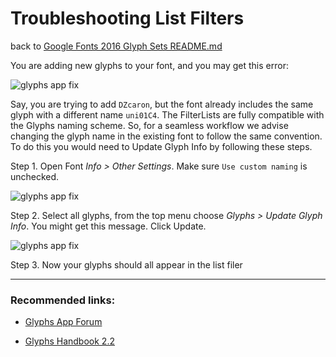 
Troubleshooting List Filters
===
back to [Google Fonts 2016 Glyph Sets README.md](README.md)

You are adding new glyphs to your font, and you may get this error:

![glyphs app fix](tutorials/img/fix-1.png)

Say, you are trying to add `DZcaron`, but the font already includes the same glyph with a different name `uni01C4`. The FilterLists are fully compatible with the Glyphs naming scheme. So, for a seamless workflow we advise changing the glyph name in the existing font to follow the same convention. To do this you would need to Update Glyph Info by following these steps.


Step 1.  Open Font *Info > Other Settings*. Make sure `Use custom naming` is unchecked.

![glyphs app fix](tutorials/img/fix-2.png)


Step 2.	Select all glyphs, from the top menu choose *Glyphs > Update Glyph Info*.
You might get this message. Click Update. 

![glyphs app fix](tutorials/img/fix-3.png) 

Step 3. Now your glyphs should all appear in the list filer

***

### Recommended links: ###

* [Glyphs App Forum](https://forum.glyphsapp.com)

* [Glyphs Handbook 2.2](https://glyphsapp.com/content/1-get-started/2-manuals/1-handbook-glyphs-2-0/Glyphs-Handbook-2.2.pdf)
